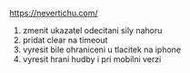 https://nevertichu.com/

1.  zmenit ukazatel odecitani sily nahoru
2.  pridat clear na timeout
3.  vyresit bile ohraniceni u tlacitek na iphone
4.  vyresit hrani hudby i pri mobilni verzi
